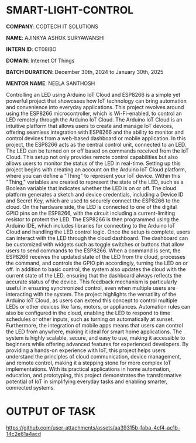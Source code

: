 # SMART-LIGHT-CONTROL

**COMPANY**: CODTECH IT SOLUTIONS

**NAME**: AJINKYA ASHOK SURYAWANSHI 

**INTERN ID**: CT08IBO

**DOMAIN**: Internet Of Things 

**BATCH DURATION**: December 30th, 2024 to January 30th, 2025

**MENTOR NAME**: NEELA SANTHOSH

Controlling an LED using Arduino IoT Cloud and ESP8266 is a simple yet powerful project that showcases how IoT technology can bring automation and convenience into everyday applications. This project revolves 
around using the ESP8266 microcontroller, which is Wi-Fi-enabled, to control an LED remotely through the Arduino IoT Cloud. The Arduino IoT Cloud is an intuitive platform that allows users to create and manage 
IoT devices, offering seamless integration with ESP8266 and the ability to monitor and control devices from a web-based dashboard or mobile application. In this project, the ESP8266 acts as the central control 
unit, connected to an LED. The LED can be turned on or off based on commands received from the IoT Cloud. This setup not only provides remote control capabilities but also allows users to monitor the status of 
the LED in real-time. Setting up this project begins with creating an account on the Arduino IoT Cloud platform, where you can define a "Thing" to represent your IoT device. Within this "Thing," variables are 
created to represent the state of the LED, such as a Boolean variable that indicates whether the LED is on or off. The cloud platform generates a sketch and device credentials, including a Device ID and Secret 
Key, which are used to securely connect the ESP8266 to the cloud. On the hardware side, the LED is connected to one of the digital GPIO pins on the ESP8266, with the circuit including a current-limiting resistor 
to protect the LED. The ESP8266 is then programmed using the Arduino IDE, which includes libraries for connecting to the Arduino IoT Cloud and handling the LED control logic. Once the setup is complete, users 
can interact with the LED through the cloud dashboard. The dashboard can be customized with widgets such as toggle switches or buttons that allow users to send commands to the ESP8266. When a command is sent, 
the ESP8266 receives the updated state of the LED from the cloud, processes the command, and controls the GPIO pin accordingly, turning the LED on or off. In addition to basic control, the system also updates 
the cloud with the current state of the LED, ensuring that the dashboard always reflects the accurate status of the device. This feedback mechanism is particularly useful in ensuring synchronized control, even 
when multiple users are interacting with the system. The project highlights the versatility of the Arduino IoT Cloud, as users can extend this concept to control multiple LEDs or other devices like fans, motors, 
or appliances. Automation rules can also be configured in the cloud, enabling the LED to respond to time schedules or other inputs, such as turning on automatically at sunset. Furthermore, the integration of 
mobile apps means that users can control the LED from anywhere, making it ideal for smart home applications. The system is highly scalable, secure, and easy to use, making it accessible to beginners while 
offering advanced features for experienced developers. By providing a hands-on experience with IoT, this project helps users understand the principles of cloud communication, device management, and remote 
control, making it a stepping stone for more complex IoT implementations. With its practical applications in home automation, education, and prototyping, this project demonstrates the transformative potential of 
IoT in simplifying everyday tasks and enabling smarter, connected systems.

# OUTPUT OF TASK

https://github.com/user-attachments/assets/aa39315b-faba-4cf4-ac1b-14c2e61a4acd

